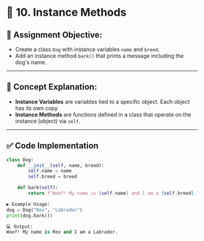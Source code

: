   # 🐶 10. Instance Methods

## 🎯 Assignment Objective:
- Create a class `Dog` with instance variables `name` and `breed`.
- Add an instance method `bark()` that prints a message including the dog's name.

---

## 🧠 Concept Explanation:

- **Instance Variables** are variables tied to a specific object. Each object has its own copy.
- **Instance Methods** are functions defined in a class that operate on the instance (object) via `self`.

---

## ✅ Code Implementation

```python
class Dog:
    def __init__(self, name, breed):
        self.name = name
        self.breed = breed

    def bark(self):
        return f"Woof! My name is {self.name} and I am a {self.breed}."

▶️ Example Usage:
dog = Dog("Rex", "Labrador")
print(dog.bark())

💻 Output:
Woof! My name is Rex and I am a Labrador.
